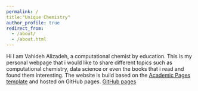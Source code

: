 ```yaml
---
permalink: /
title:"Unique Chemistry" 
author_profile: true
redirect_from: 
  - /about/
  - /about.html
---
```

Hi I am Vahideh Alizadeh, a computational chemist by education. This is my personal webpage that i would like to share different topics such as computational chemistry, data science or even the books that i read and found them interesting. The website is build based on the [Academic Pages template](https://github.com/academicpages/academicpages.github.io) and hosted on GitHub pages. [GitHub pages](https://pages.github.com)




